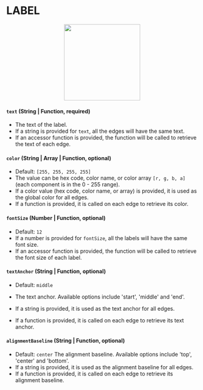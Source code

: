 # LABEL

<p align="center">
  <img src="/graph.gl/gatsby/images/edge-styles/label.png" height="200" />
</p>

#### `text` (String | Function, required)
- The text of the label.
- If a string is provided for `text`, all the edges will have the same text.
- If an accessor function is provided, the function will be called to retrieve the text of each edge.

#### `color` (String | Array | Function, optional)
- Default: `[255, 255, 255, 255]`
- The value can be hex code, color name, or color array `[r, g, b, a]` (each component is in the 0 - 255 range).
- If a color value (hex code, color name, or array) is provided, it is used as the global color for all edges.
- If a function is provided, it is called on each edge to retrieve its color.

#### `fontSize` (Number | Function, optional)
- Default: `12`
- If a number is provided for `fontSize`, all the labels will have the same font size.
- If an accessor function is provided, the function will be called to retrieve the font size of each label.

#### `textAnchor` (String | Function, optional)
- Default: `middle`
- The text anchor. Available options include 'start', 'middle' and 'end'.

- If a string is provided, it is used as the text anchor for all edges.
- If a function is provided, it is called on each edge to retrieve its text anchor.

#### `alignmentBaseline` (String | Function, optional)
- Default: `center`
The alignment baseline. Available options include 'top', 'center' and 'bottom'.
- If a string is provided, it is used as the alignment baseline for all edges.
- If a function is provided, it is called on each edge to retrieve its alignment baseline.
